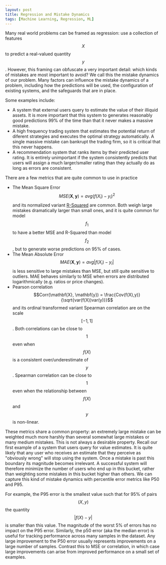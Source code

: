 ```yaml
---
layout: post
title: Regression and Mistake Dynamics
tags: [Machine Learning, Regression, ML]
---
```

<script> 
  (function(i,s,o,g,r,a,m){i['GoogleAnalyticsObject']=r;i[r]=i[r]||function(){
  (i[r].q=i[r].q||[]).push(arguments)},i[r].l=1*new Date();a=s.createElement(o),
  m=s.getElementsByTagName(o)[0];a.async=1;a.src=g;m.parentNode.insertBefore(a,m)
  })(window,document,'script','https://www.google-analytics.com/analytics.js','ga');

  ga('create', 'UA-82391879-1', 'auto');
  ga('send', 'pageview');

</script>



Many real world problems can be framed as regression: use a collection of features $$X$$ to predict a real-valued quantity $$y$$. However, this framing can obfuscate a very important detail: which kinds of mistakes are most important to avoid? We call this the mistake dynamics of our problem. Many factors can influence the mistake dynamics of a problem, including how the predictions will be used, the configuration of existing systems, and the safeguards that are in place.

Some examples include:
* A system that external users query to estimate the value of their illiquid assets. It is more important that this system to generates reasonably good predictions 99% of the time than that it never makes a massive mistake.
* A high frequency trading system that estimates the potential return of diferent strategies and executes the optimal strategy automatically. A single massive mistake can bankrupt the trading firm, so it is critical that this never happens. 
* A recommendation system that ranks items by their predicted user rating. It is entirely unimportant if the system consistently predicts that users will assign a much larger/smaller rating than they actually do as long as errors are consistent. 


There are a few metrics that are quite common to use in practice
* The Mean Square Error $$MSE(\mathbf{X}, \mathbf{y}) = avg (f(X_i) - y_i)^2$$ and its normalized variant [R-Squared](https://danshiebler.com/2017-6-25-metrics) are common. Both weigh large mistakes dramatically larger than small ones, and it is quite common for model $$f_1$$ to have a better MSE and R-Squared than model $$f_2$$, but to generate worse predictions on 95% of cases.
* The Mean Absolute Error $$MAE(\mathbf{X}, \mathbf{y}) = avg \vert f(X_i) - y_i \vert$$ is less sensitive to large mistakes than MSE, but still quite sensitive to outliers. MAE behaves similarly to MSE when errors are distributed logarithmically (e.g. ratios or price changes).
* Pearson correlation $$Corr(\mathbf{X}, \mathbf{y}) = \frac{Cov(f(X),y)}{\sqrt{var(f(X))var(y)}}$$ and its ordinal transformed variant Spearman correlation are on the scale $$[-1,1]$$. Both correlations can be close to $$1$$ even when $$f(X)$$ is a consistent over/underestimate of $$y$$. Spearman correlation can be close to $$1$$ even when the relationship between $$f(X)$$ and $$y$$ is non-linear. 

These metrics share a common property: an extremely large mistake can be weighted much more harshly than several somewhat large mistakes or many medium mistakes. This is not always a desirable property. Recall our first example of a system that users query for value estimates. It is quite likely that any user who receives an estimate that they perceive as "obviously wrong" will stop using the system. Once a mistake is past this boundary its magnitude becomes irrelevant. A successful system will therefore minimize the number of users who end up in this bucket, rather than weighting some mistakes in this bucket higher than others. We can capture this kind of mistake dynamics with percentile error metrics like P50 and P95.

For example, the P95 error is the smallest value such that for 95% of pairs $$(X, y)$$ the quantity $$ \vert f(X) - y \vert$$ is smaller than this value. The magnitude of the worst 5% of errors has no impact on the P95 error. Similarly, the p50 error (aka the median error) is useful for tracking performance across many samples in the dataset. Any large improvement to the P50 error usually represents improvements on a large number of samples. Contrast this to MSE or correlation, in which case large improvements can arise from improved performance on a small set of examples.




<!-- 

* A demand forecasting system that a large distributor builds to inform their supply strategy of an item with a very short shelf life. Both consistent small mistakes and infrequent large mistakes will erode the distributor's margin and be equally damaging. 

There are a few metrics that are quite common to use in practice
* The Mean Square Error (MSE) of our model $$f$$ is the average of the squared differences $$(f(X) - y)^2$$ between our model predictions and target values. MSE is very commonly used, probably because of its relationship with the normal distribution. Despite being a darling of statisticians MSE is often not the best metric for real world regression problems. It weighs large mistakes dramatically larger than small ones, and it is quite common for model A to have a better MSE than model B, but to generate worse predictions on 95% of cases. Note that MSE is often reported as [R-Squared](https://danshiebler.com/2017-6-25-metrics)), which is scaled from $$[0,1]$$ and equivalent up to a constant factor determined by the distribution of $$y$$.
* The Mean Absolute Error (MAE) of our model $$f$$ is the average of the absolute values of the differences $$|f(X) - y|$$ between our model predictions and target values. MAE is less sensitive to large mistakes than MSE, but it is still quite sensitive to outlier values. On datasets where errors are distributed logarithmically (quite common when predicting ratios or price changes) MAE behaves very similarly to MSE.
* The Pearson correlation between our model $$f$$ and target quantity $$y$$ tracks the strength of the linear relationship between the model predictions $$f(X)$$ and targets $$y$$. Formally if we define $$A$$ to be a vector of model predictions $$f(X_i)$$  and $$B$$ to be a vector of targets $$y_i$$ then Pearson correlation of $$A,B$$ is $$Corr(A,B) = Cov(A,B)/\sqrt{var(A)var(B)}$$ where $$Cov(A,B)$$ is the empirical covariance of $$A,B$$. Pearson correlation is on the scale $$[-1,1]$$ and it is not scale sensitive: this metric can be close to $$1$$ even $$f(X)$$ is a consistent over/underestimate.
* The Spearman correlation between our model $$f$$ and target quantity $$y$$ tracks the monotonicity of the relationship between the model predictions $$f(X)$$ and targets $$y$$. This metric is the Pearson correlation of the ordinal transformations of $$f(X)$$ and $$y$$, and therefore measures the strength of the linear relationship between the ordered indices of the model predictions and target quantities. Unlike Pearson correlation, Spearman correlation can be close to $$1$$ even when the relationship between $$f(X)$$ and $$y$$ is non-linear

A single large mistake is unlikely


A single massive mistake can bankrupt the distributor, whereas small errors in  


 a very high rating item below a very low rating item. Missing the 


- If our objective is to predict users' affinities for potential recommendations, then a ranking system where we predict the likelihood that a user will like a piece of content


We can only confidently use regression to solve any real world problem if we first choose a metric that captures that problem's core requirements.

However, exhibit  the mapping of mistake type -> impact that arises in 
many real world problems exhibit mistake dynamics most commonly used regression metrics are only


 packages report metrics that are quite nuanced and weight mistakes quites differently from the n

However, this framing can is deceptively complex, and it can ask

Despite this apparent simplicity, regression problems can be quite different based on the core problem 




However, none of these metrics r
 -->